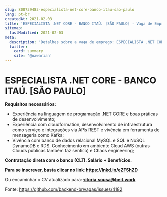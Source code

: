 ```yaml
---
slug: 800739483-especialista-net-core-banco-itau-sao-paulo
lang: pt-br
createdAt: 2021-02-03
title: 'ESPECIALISTA .NET CORE - BANCO ITAÚ. [SÃO PAULO] - Vaga de Emprego'
sitemap:
  lastModified: 2021-02-03
meta:
  description: 'Detalhes sobre a vaga de emprego: ESPECIALISTA .NET CORE - BANCO ITAÚ. [SÃO PAULO]'
  twitter:
    card: summary
    site: '@nawarian'
---
```


# ESPECIALISTA .NET CORE - BANCO ITAÚ. [SÃO PAULO]

**Requisitos necessários:**

- Experiência na linguagem de programação .NET CORE e boas práticas de desenvolvimento;
- Experiência com cloudformation, desenvolvimento de infraestrutura como serviço e integrações via APIs REST e vivência em ferramenta de mensageria como Kafka;
- Vivência com banco de dados relacional MySQL e SQL e NoSQL DynamoDB e RDS. Conhecimento em ambiente Cloud AWS (outras Clouds públicas também faz sentido) e Chaos engineering;

**Contratação direta com o banco (CLT). Salário + Benefícios.**

**Para se inscrever, basta clicar no link: https://lnkd.in/eZFShZD**

Ou encaminhar o CV atualizado para: **vitoria.sousa@beit.work**


Fonte: https://github.com/backend-br/vagas/issues/4182